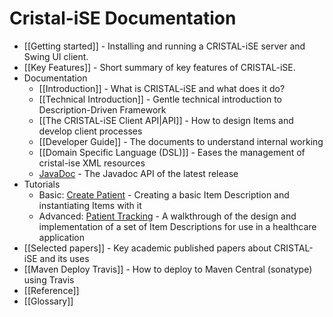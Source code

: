 Cristal-iSE Documentation
==========================

* [[Getting started]] - Installing and running a CRISTAL-iSE server and Swing UI client.
* [[Key Features]] - Short summary of key features of CRISTAL-iSE.
* Documentation
   * [[Introduction]] - What is CRISTAL-iSE and what does it do?
   * [[Technical Introduction]] - Gentle technical introduction to Description-Driven Framework
   * [[The CRISTAL-iSE Client API|API]] - How to design Items and develop client processes
   * [[Developer Guide]] - The documents to understand internal working
   * [[Domain Specific Language (DSL)]] - Eases the management of cristal-ise XML resources
   * [JavaDoc](http://javadoc.io/doc/org.cristalise/cristalise-kernel) - The Javadoc API of the latest release
* Tutorials
   * Basic: [Create Patient](Basic-Tutorial) - Creating a basic Item Description and instantiating Items with it
   * Advanced: [Patient Tracking](/cristal-ise/tutorial-PatientTracking/wiki/Home) - A walkthrough of the design and implementation of a set of Item Descriptions for use in a healthcare application
* [[Selected papers]] - Key academic published papers about CRISTAL-iSE and its uses
* [[Maven Deploy Travis]] - How to deploy to Maven Central (sonatype) using Travis
* [[Reference]]
* [[Glossary]]